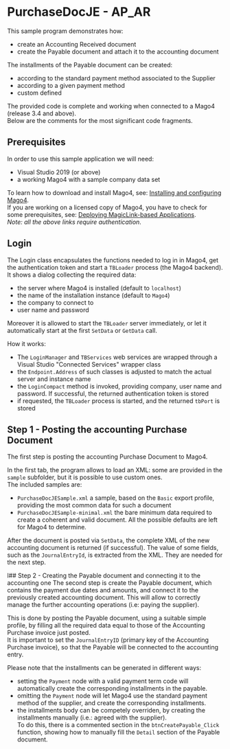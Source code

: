 # PurchaseDocJE - AP_AR
This sample program demonstrates how:
* create an Accounting Received document
* create the Payable document and attach it to the accounting document

The installments of the Payable document can be created:
* according to the standard payment method associated to the Supplier
* according to a given payment method 
* custom defined

The provided code is complete and working when connected to a Mago4 (release 3.4 and above).  
Below are the comments for the most significant code fragments.

## Prerequisites

In order to use this sample application we will need:
* Visual Studio 2019 (or above)
* a working Mago4 with a sample company data set

To learn how to download and install Mago4, see: [Installing and configuring Mago4](http://www.microarea.it/MicroareaHelpCenter/RefGuide-M4-ERP-InstallationGuide.ashx).  
If you are working on a licensed copy of Mago4, you have to check for some prerequisites, see: [Deploying MagicLink-based Applications](http://www.microarea.it/MicroareaHelpCenter/RefGuide-Extensions-TBMagicPlatform-DeployingMagicLinkApplications.ashx).  
_Note: all the above links require authentication_.

## Login
The Login class encapsulates the functions needed to log in in Mago4, get the authentication token and start a ``TBLoader`` process (the Mago4 backend).  
It shows a dialog collecting the required data:
* the server where Mago4 is installed (default to ``localhost``)
* the name of the installation instance (default to ``Mago4``)
* the company to connect to
* user name and password

Moreover it is allowed to start the ``TBLoader`` server immediately, or let it automatically start at the first ``SetData`` or ``GetData`` call.

How it works:
* The ``LoginManager`` and ``TBServices`` web services are wrapped through a Visual Studio "Connected Services" wrapper class
* the ``Endpoint.Address`` of such classes is adjusted to match the actual server and instance name
* the ``LoginCompact`` method is invoked, providing company, user name and password. If successful, the returned authentication token is stored
* if requested, the ``TBLoader`` process is started, and the returned ``tbPort`` is stored

## Step 1 - Posting the accounting Purchase Document 
The first step is posting the accounting Purchase Document to Mago4.

In the first tab, the program allows to load an XML: some are provided in the ``sample`` subfolder, but it is possible to use custom ones.  
The included samples are:
* ``PurchaseDocJESample.xml`` a sample, based on the ``Basic`` export profile, providing the most common data for such a document
* ``PurchaseDocJESample-minimal.xml`` the bare minimum data required to create a coherent and valid document. All the possible defaults are left for Mago4 to determine. 

After the document is posted via ``SetData``, the complete XML of the new accounting document is returned (if successful). The value of some fields, such as the ``JournalEntryId``, is extracted from the XML. They are needed for the next step.

l## Step 2 - Creating the Payable document and connecting it to the accounting one
The second step is create the Payable document, which contains the payment due dates and amounts, and connect it to the previously created accounting document. This will allow to correctly manage the further accounting operations (i.e: paying the supplier).

This is done by posting the Payable document, using a suitable simple profile, by filling all the required data equal to those of the Accounting Purchase invoice just posted.  
It is important to set the ``JournalEntryID`` (primary key of the Accounting Purchase invoice), so that the Payable will be connected to the accounting entry.

Please note that the installments can be generated in different ways:
* setting the ``Payment`` node with a valid payment term code will automatically create the corresponding installments in the payable. 
* omitting the ``Payment`` node will let Mago4 use the standard payment method of the supplier, and create the corresponding installments.
* the installments body can be competely overriden, by creating the installments manually (i.e.: agreed with the supplier).  
To do this, there is a commented section in the ``btnCreatePayable_Click`` function, showing how to manually fill the ``Detail`` section of the Payable document. 
